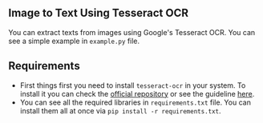 ## Image to Text Using Tesseract OCR
You can extract texts from images using Google's Tesseract OCR. You can see a simple example in `example.py` file.

## Requirements
- First things first you need to install `tesseract-ocr` in your system. To install it you can check the [official repository](https://github.com/tesseract-ocr/tesseract) or see the guideline [here](https://tesseract-ocr.github.io/tessdoc/Installation.html).
- You can see all the required libraries in `requirements.txt` file. You can install them all at once via `pip install -r requirements.txt`.
